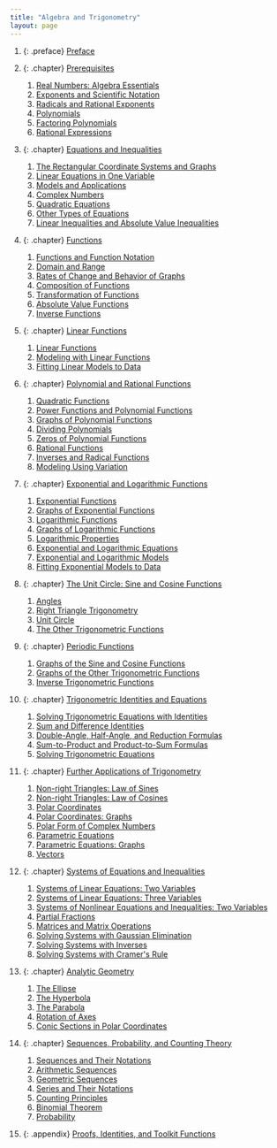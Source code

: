 ```yaml
---
title: "Algebra and Trigonometry"
layout: page
---
```



<div data-type="abstract"></div>

1.  {: .preface} [Preface](contents/m63486.md)
2.  {: .chapter} [Prerequisites](contents/m51240.md)
    1.  [Real Numbers: Algebra Essentials](contents/m51239.md)
    2.  [Exponents and Scientific Notation](contents/m51241.md)
    3.  [Radicals and Rational Exponents](contents/m51242.md)
    4.  [Polynomials](contents/m51246.md)
    5.  [Factoring Polynomials](contents/m51247.md)
    6.  [Rational Expressions](contents/m51248.md)

3.  {: .chapter} [Equations and Inequalities](contents/m51251.md)
    1.  [The Rectangular Coordinate Systems and Graphs](contents/m51252.md)
    2.  [Linear Equations in One Variable](contents/m51253.md)
    3.  [Models and Applications](contents/m51254.md)
    4.  [Complex Numbers](contents/m51255.md)
    5.  [Quadratic Equations](contents/m51256.md)
    6.  [Other Types of Equations](contents/m51258.md)
    7.  [Linear Inequalities and Absolute Value Inequalities](contents/m51259.md)

4.  {: .chapter} [Functions](contents/m51260.md)
    1.  [Functions and Function Notation](contents/m51261.md)
    2.  [Domain and Range](contents/m51262.md)
    3.  [Rates of Change and Behavior of Graphs](contents/m51263.md)
    4.  [Composition of Functions](contents/m51265.md)
    5.  [Transformation of Functions](contents/m51266.md)
    6.  [Absolute Value Functions](contents/m51267.md)
    7.  [Inverse Functions](contents/m51268.md)

5.  {: .chapter} [Linear Functions](contents/m51269.md)
    1.  [Linear Functions](contents/m51270.md)
    2.  [Modeling with Linear Functions](contents/m51271.md)
    3.  [Fitting Linear Models to Data](contents/m51272.md)

6.  {: .chapter} [Polynomial and Rational Functions](contents/m51273.md)
    1.  [Quadratic Functions](contents/m51274.md)
    2.  [Power Functions and Polynomial Functions](contents/m51275.md)
    3.  [Graphs of Polynomial Functions](contents/m51276.md)
    4.  [Dividing Polynomials](contents/m51277.md)
    5.  [Zeros of Polynomial Functions](contents/m51278.md)
    6.  [Rational Functions](contents/m51279.md)
    7.  [Inverses and Radical Functions](contents/m51280.md)
    8.  [Modeling Using Variation](contents/m51281.md)

7.  {: .chapter} [Exponential and Logarithmic Functions](contents/m49356.md)
    1.  [Exponential Functions](contents/m49361.md)
    2.  [Graphs of Exponential Functions](contents/m49362.md)
    3.  [Logarithmic Functions](contents/m49363.md)
    4.  [Graphs of Logarithmic Functions](contents/m49364.md)
    5.  [Logarithmic Properties](contents/m49365.md)
    6.  [Exponential and Logarithmic Equations](contents/m49366.md)
    7.  [Exponential and Logarithmic Models](contents/m49367.md)
    8.  [Fitting Exponential Models to Data](contents/m49368.md)

8.  {: .chapter} [The Unit Circle: Sine and Cosine Functions](contents/m51282.md)
    1.  [Angles](contents/m51283.md)
    2.  [Right Triangle Trigonometry](contents/m51284.md)
    3.  [Unit Circle](contents/m51285.md)
    4.  [The Other Trigonometric Functions](contents/m51286.md)

9.  {: .chapter} [Periodic Functions](contents/m49386.md)
    1.  [Graphs of the Sine and Cosine Functions](contents/m49387.md)
    2.  [Graphs of the Other Trigonometric Functions](contents/m49389.md)
    3.  [Inverse Trigonometric Functions](contents/m49390.md)

10. {: .chapter} [Trigonometric Identities and Equations](contents/m51287.md)
    1.  [Solving Trigonometric Equations with Identities](contents/m51288.md)
    2.  [Sum and Difference Identities](contents/m51289.md)
    3.  [Double-Angle, Half-Angle, and Reduction Formulas](contents/m51290.md)
    4.  [Sum-to-Product and Product-to-Sum Formulas](contents/m51291.md)
    5.  [Solving Trigonometric Equations](contents/m51292.md)

11. {: .chapter} [Further Applications of Trigonometry](contents/m49402.md)
    1.  [Non-right Triangles: Law of Sines](contents/m49404.md)
    2.  [Non-right Triangles: Law of Cosines](contents/m49405.md)
    3.  [Polar Coordinates](contents/m49406.md)
    4.  [Polar Coordinates: Graphs](contents/m49407.md)
    5.  [Polar Form of Complex Numbers](contents/m49408.md)
    6.  [Parametric Equations](contents/m49409.md)
    7.  [Parametric Equations: Graphs](contents/m49411.md)
    8.  [Vectors](contents/m49412.md)

12. {: .chapter} [Systems of Equations and Inequalities](contents/m49418.md)
    1.  [Systems of Linear Equations: Two Variables](contents/m49420.md)
    2.  [Systems of Linear Equations: Three Variables](contents/m49419.md)
    3.  [Systems of Nonlinear Equations and Inequalities: Two Variables](contents/m49431.md)
    4.  [Partial Fractions](contents/m49432.md)
    5.  [Matrices and Matrix Operations](contents/m49433.md)
    6.  [Solving Systems with Gaussian Elimination](contents/m49434.md)
    7.  [Solving Systems with Inverses](contents/m49435.md)
    8.  [Solving Systems with Cramer\'s Rule](contents/m49436.md)

13. {: .chapter} [Analytic Geometry](contents/m49437.md)
    1.  [The Ellipse](contents/m49438.md)
    2.  [The Hyperbola](contents/m49439.md)
    3.  [The Parabola](contents/m49440.md)
    4.  [Rotation of Axes](contents/m49441.md)
    5.  [Conic Sections in Polar Coordinates](contents/m49442.md)

14. {: .chapter} [Sequences, Probability, and Counting Theory](contents/m49443.md)
    1.  [Sequences and Their Notations](contents/m49444.md)
    2.  [Arithmetic Sequences](contents/m49445.md)
    3.  [Geometric Sequences](contents/m49446.md)
    4.  [Series and Their Notations](contents/m49447.md)
    5.  [Counting Principles](contents/m49448.md)
    6.  [Binomial Theorem](contents/m49449.md)
    7.  [Probability](contents/m49450.md)

15. {: .appendix} [Proofs, Identities, and Toolkit Functions](contents/m53186.md)

